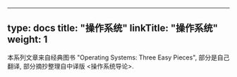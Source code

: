 
---
type: docs
title: "操作系统"
linkTitle: "操作系统"
weight: 1
---

本系列文章来自经典图书 "Operating Systems: Three Easy Pieces", 部分是自己翻译, 部分摘抄整理自中译版 <操作系统导论>.